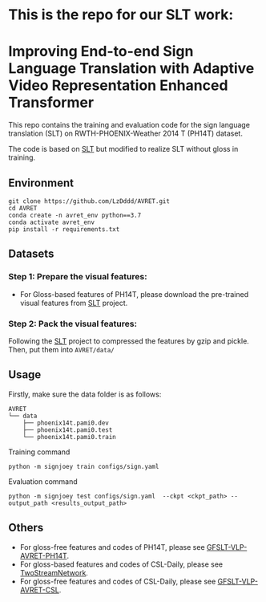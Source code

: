 # This is the repo for our SLT work:

# Improving End-to-end Sign Language Translation with Adaptive Video Representation Enhanced Transformer

This repo contains the training and evaluation code for the sign language translation (SLT) on RWTH-PHOENIX-Weather 2014 T (PH14T) dataset.

The code is based on [SLT](https://github.com/neccam/slt) but modified to realize SLT without gloss in training.

## Environment
```shell
git clone https://github.com/LzDddd/AVRET.git
cd AVRET
conda create -n avret_env python==3.7
conda activate avret_env
pip install -r requirements.txt
```

## Datasets
### Step 1: Prepare the visual features:
* For Gloss-based features of PH14T, please download the pre-trained visual features from [SLT](https://github.com/neccam/slt) project.

### Step 2: Pack the visual features:
Following the [SLT](https://github.com/neccam/slt) project to compressed the features by gzip and pickle. Then, put them into `AVRET/data/`

## Usage
Firstly, make sure the data folder is as follows:
```shell
AVRET
└── data
    ├── phoenix14t.pami0.dev
    ├── phoenix14t.pami0.test
    └── phoenix14t.pami0.train
```

Training command

`python -m signjoey train configs/sign.yaml`

Evaluation command

`python -m signjoey test configs/sign.yaml  --ckpt <ckpt_path> --output_path <results_output_path>`

## Others

* For gloss-free features and codes of PH14T, please see [GFSLT-VLP-AVRET-PH14T](https://github.com/LzDddd/GFSLT-VLP-AVRET-PH14T).
* For gloss-based features and codes of CSL-Daily, please see [TwoStreamNetwork](https://github.com/LzDddd/TwoStreamNetwork-AVRET).
* For gloss-free features and codes of CSL-Daily, please see [GFSLT-VLP-AVRET-CSL](https://github.com/LzDddd/GFSLT-VLP-AVRET-CSL).
